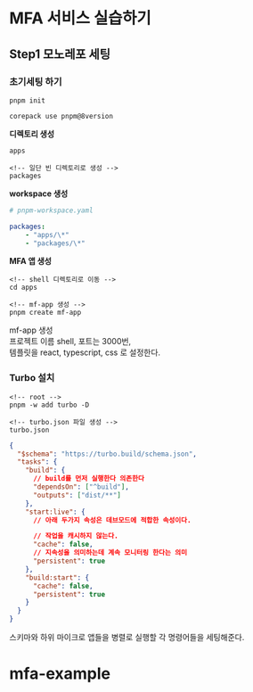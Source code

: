 # MFA 서비스 실습하기

## Step1 모노레포 세팅

### 초기세팅 하기

```
pnpm init

corepack use pnpm@8version
```

**디렉토리 생성**

```
apps

<!-- 일단 빈 디렉토리로 생성 -->
packages
```

**workspace 생성**

```yaml
# pnpm-workspace.yaml

packages:
    - "apps/\*"
    - "packages/\*"
```

**MFA 앱 생성**

```
<!-- shell 디렉토리로 이동 -->
cd apps

<!-- mf-app 생성 -->
pnpm create mf-app
```

mf-app 생성  
프로젝트 이름 shell, 포트는 3000번,  
템플릿을 react, typescript, css 로 설정한다.

### Turbo 설치

```
<!-- root -->
pnpm -w add turbo -D

<!-- turbo.json 파일 생성 -->
turbo.json
```

```json
{
  "$schema": "https://turbo.build/schema.json",
  "tasks": {
    "build": {
      // build를 먼저 실행한다 의존한다
      "dependsOn": ["^build"],
      "outputs": ["dist/**"]
    },
    "start:live": {
      // 아래 두가지 속성은 데브모드에 적합한 속성이다.

      // 작업을 캐시하지 않는다.
      "cache": false,
      // 지속성을 의미하는데 계속 모니터링 한다는 의미
      "persistent": true
    },
    "build:start": {
      "cache": false,
      "persistent": true
    }
  }
}
```

스키마와 하위 마이크로 앱들을 병렬로 실행할 각 명령어들을 세팅해준다.

# mfa-example
